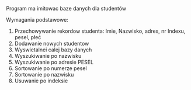 Program ma imitowac baze danych dla studentów

Wymagania podstawowe: 

1. Przechowywanie rekordow studenta: Imie, Nazwisko, adres, nr Indexu, pesel, płeć
2. Dodawanie nowych studentow
3. Wyswietalnei calej bazy danych 
4. Wyszukiwanie po nazwisku
5. Wyszukiwanie po adresie PESEL
6. Sortowanie po numerze pesel
7. Sortowanie po nazwisku 
8. Usuwanie po indeksie


